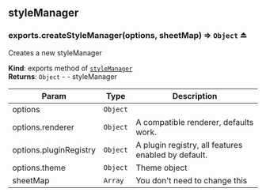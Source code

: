 <a name="module_styleManager"></a>

## styleManager
<a name="exp_module_styleManager.createStyleManager"></a>

### exports.createStyleManager(options, sheetMap) ⇒ <code>Object</code> ⏏
Creates a new styleManager

**Kind**: exports method of <code>[styleManager](#module_styleManager)</code>  
**Returns**: <code>Object</code> - - styleManager  

| Param | Type | Description |
| --- | --- | --- |
| options | <code>Object</code> |  |
| options.renderer | <code>Object</code> | A compatible renderer, defaults work. |
| options.pluginRegistry | <code>Object</code> | A plugin registry, all features enabled by default. |
| options.theme | <code>Object</code> | Theme object |
| sheetMap | <code>Array</code> | You don't need to change this |

